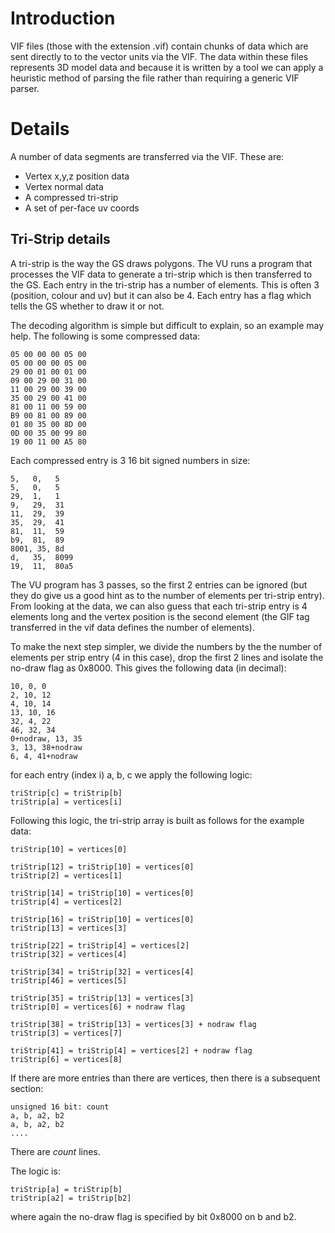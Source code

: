 # Introduction #

VIF files (those with the extension .vif) contain chunks of data which are sent directly to to the vector units via the VIF. The data within these files represents 3D model data and because it is written by a tool we can apply a heuristic method of parsing the file rather than requiring a generic VIF parser.


# Details #

A number of data segments are transferred via the VIF. These are:

  * Vertex x,y,z position data
  * Vertex normal data
  * A compressed tri-strip
  * A set of per-face uv coords

## Tri-Strip details ##

A tri-strip is the way the GS draws polygons. The VU runs a program that processes the VIF data to generate a tri-strip which is then transferred to the GS. Each entry in the tri-strip has a number of elements. This is often 3 (position, colour and uv) but it can also be 4. Each entry has a flag which tells the GS whether to draw it or not.

The decoding algorithm is simple but difficult to explain, so an example may help. The following is some compressed data:

```
05 00 00 00 05 00 
05 00 00 00 05 00 
29 00 01 00 01 00 
09 00 29 00 31 00 
11 00 29 00 39 00 
35 00 29 00 41 00 
81 00 11 00 59 00 
B9 00 81 00 89 00 
01 80 35 00 8D 00 
0D 00 35 00 99 80 
19 00 11 00 A5 80 
```

Each compressed entry is 3 16 bit signed numbers in size:

```
5,   0,   5
5,   0,   5
29,  1,   1
9,   29,  31
11,  29,  39
35,  29,  41
81,  11,  59
b9,  81,  89
8001, 35, 8d
d,   35,  8099
19,  11,  80a5
```

The VU program has 3 passes, so the first 2 entries can be ignored (but they do give us a good hint as to the number of elements per tri-strip entry). From looking at the data, we can also guess that each tri-strip entry is 4 elements long and the vertex position is the second element (the GIF tag transferred in the vif data defines the number of elements).

To make the next step simpler, we divide the numbers by the the number of elements per strip entry (4 in this case), drop the first 2 lines and isolate the no-draw flag as 0x8000. This gives the following data (in decimal):

```
10, 0, 0
2, 10, 12
4, 10, 14
13, 10, 16
32, 4, 22
46, 32, 34
0+nodraw, 13, 35
3, 13, 38+nodraw
6, 4, 41+nodraw
```

for each entry (index i) a, b, c we apply the following logic:
```
triStrip[c] = triStrip[b]
triStrip[a] = vertices[i]
```

Following this logic, the tri-strip array is built as follows for the example data:

```
triStrip[10] = vertices[0]

triStrip[12] = triStrip[10] = vertices[0]
triStrip[2] = vertices[1]

triStrip[14] = triStrip[10] = vertices[0]
triStrip[4] = vertices[2]

triStrip[16] = triStrip[10] = vertices[0]
triStrip[13] = vertices[3]

triStrip[22] = triStrip[4] = vertices[2]
triStrip[32] = vertices[4]

triStrip[34] = triStrip[32] = vertices[4]
triStrip[46] = vertices[5]

triStrip[35] = triStrip[13] = vertices[3]
triStrip[0] = vertices[6] + nodraw flag

triStrip[38] = triStrip[13] = vertices[3] + nodraw flag
triStrip[3] = vertices[7]

triStrip[41] = triStrip[4] = vertices[2] + nodraw flag
triStrip[6] = vertices[8]
```

If there are more entries than there are vertices, then there is a subsequent section:
```
unsigned 16 bit: count
a, b, a2, b2
a, b, a2, b2
....
```
There are _count_ lines.

The logic is:
```
triStrip[a] = triStrip[b]
triStrip[a2] = triStrip[b2]
```
where again the no-draw flag is specified by bit 0x8000 on b and b2.